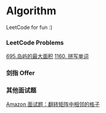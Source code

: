 # Algorithm
LeetCode for fun :)
### LeetCode Problems
[695.岛屿的最大面积](https://github.com/chen892704/Algorithm/blob/master/LeetCode/695.%20%E5%B2%9B%E5%B1%BF%E7%9A%84%E6%9C%80%E5%A4%A7%E9%9D%A2%E7%A7%AF.md)
[1160. 拼写单词](https://github.com/chen892704/Algorithm/blob/master/LeetCode/695.%20%E5%B2%9B%E5%B1%BF%E7%9A%84%E6%9C%80%E5%A4%A7%E9%9D%A2%E7%A7%AF.md)

### 剑指 Offer


### 其他面试题

[Amazon 面试题：翻转矩阵中相邻的格子](https://github.com/chen892704/Algorithm/blob/master/%E5%85%B6%E4%BB%96%E9%9D%A2%E8%AF%95%E9%A2%98/%E7%BF%BB%E8%BD%AC%E7%9F%A9%E9%98%B5%E4%B8%AD%E7%9B%B8%E9%82%BB%E7%9A%84%E6%A0%BC%E5%AD%90.md)